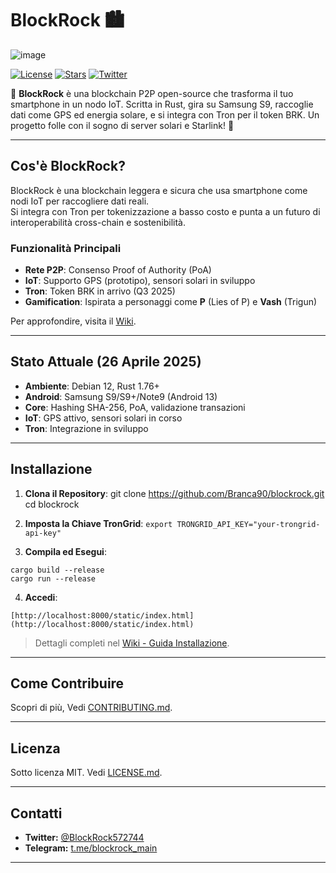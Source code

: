 # BlockRock 🏙️

![image](https://github.com/user-attachments/assets/9d0c80d9-9e0a-4ae3-a34b-cc24dae69287)

[![License](https://img.shields.io/badge/license-MIT-blue.svg)](LICENSE.md)
[![Stars](https://img.shields.io/github/stars/Branca90/blockrock)](https://github.com/Branca90/blockrock)
[![Twitter](https://img.shields.io/twitter/follow/BlockRock572744?style=social)](https://twitter.com/BlockRock572744)

🌟 **BlockRock** è una blockchain P2P open-source che trasforma il tuo smartphone in un nodo IoT. Scritta in Rust, gira su Samsung S9, raccoglie dati come GPS ed energia solare, e si integra con Tron per il token BRK. Un progetto folle con il sogno di server solari e Starlink! 🚀

---

## Cos'è BlockRock?

BlockRock è una blockchain leggera e sicura che usa smartphone come nodi IoT per raccogliere dati reali.  
Si integra con Tron per tokenizzazione a basso costo e punta a un futuro di interoperabilità cross-chain e sostenibilità.

### Funzionalità Principali

- **Rete P2P**: Consenso Proof of Authority (PoA)
- **IoT**: Supporto GPS (prototipo), sensori solari in sviluppo
- **Tron**: Token BRK in arrivo (Q3 2025)
- **Gamification**: Ispirata a personaggi come **P** (Lies of P) e **Vash** (Trigun)

Per approfondire, visita il [Wiki](https://github.com/Branca90/blockrock/wiki).

---

## Stato Attuale (26 Aprile 2025)

- **Ambiente**: Debian 12, Rust 1.76+
- **Android**: Samsung S9/S9+/Note9 (Android 13)
- **Core**: Hashing SHA-256, PoA, validazione transazioni
- **IoT**: GPS attivo, sensori solari in corso
- **Tron**: Integrazione in sviluppo

---

## Installazione

1. **Clona il Repository**:
git clone https://github.com/Branca90/blockrock.git
cd blockrock

2. **Imposta la Chiave TronGrid**:
```export TRONGRID_API_KEY="your-trongrid-api-key"```

3. **Compila ed Esegui**:

```
cargo build --release
cargo run --release
```

4. **Accedi**:
```
[http://localhost:8000/static/index.html](http://localhost:8000/static/index.html)
```
> Dettagli completi nel [Wiki - Guida Installazione](https://github.com/Branca90/blockrock/wiki/Guida-Installazione).

---

## Come Contribuire

Scopri di più, Vedi [CONTRIBUTING.md](CONTRIBUTING.md).

---

## Licenza

Sotto licenza MIT. Vedi [LICENSE.md](LICENSE.md).

---

## Contatti

- **Twitter:** [@BlockRock572744](https://twitter.com/BlockRock572744)
- **Telegram:** [t.me/blockrock_main](https://t.me/blockrock_main)

---
